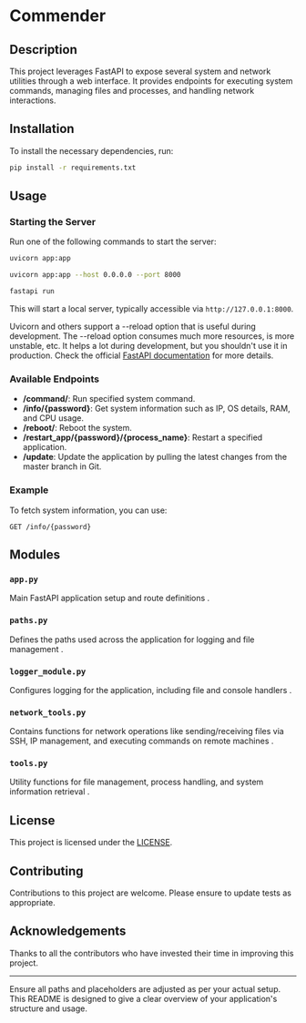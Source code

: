 # Commender

## Description

This project leverages FastAPI to expose several system and network utilities through a web interface. It provides endpoints for executing system commands, managing files and processes, and handling network interactions.

## Installation

To install the necessary dependencies, run:

```bash
pip install -r requirements.txt
```

## Usage

### Starting the Server

Run one of the following commands to start the server:

```bash
uvicorn app:app
```

```bash
uvicorn app:app --host 0.0.0.0 --port 8000
```

```bash
fastapi run
```

This will start a local server, typically accessible via `http://127.0.0.1:8000`.

Uvicorn and others support a --reload option that is useful during development. The --reload option consumes much more resources, is more unstable, etc. It helps a lot during development, but you shouldn't use it in production. Check the official [FastAPI documentation](https://fastapi.tiangolo.com/deployment/manually/) for more details.


### Available Endpoints

- **/command/**: Run specified system command.
- **/info/{password}**: Get system information such as IP, OS details, RAM, and CPU usage.
- **/reboot/**: Reboot the system.
- **/restart_app/{password}/{process_name}**: Restart a specified application.
- **/update**: Update the application by pulling the latest changes from the master branch in Git.

### Example

To fetch system information, you can use:

```http
GET /info/{password}
```

## Modules

### `app.py`

Main FastAPI application setup and route definitions .

### `paths.py`

Defines the paths used across the application for logging and file management .

### `logger_module.py`

Configures logging for the application, including file and console handlers .

### `network_tools.py`

Contains functions for network operations like sending/receiving files via SSH, IP management, and executing commands on remote machines .

### `tools.py`

Utility functions for file management, process handling, and system information retrieval .

## License

This project is licensed under the [LICENSE](LICENSE).

## Contributing

Contributions to this project are welcome. Please ensure to update tests as appropriate.

## Acknowledgements

Thanks to all the contributors who have invested their time in improving this project.

---

Ensure all paths and placeholders are adjusted as per your actual setup. This README is designed to give a clear overview of your application's structure and usage.
